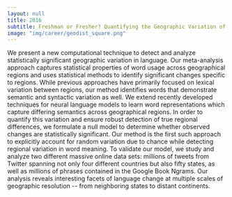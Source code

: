 ```yaml
---
layout: null
title: 2016
subtitle: Freshman or Fresher? Quantifying the Geographic Variation of Internet Language [ICWSM, 2016]
image: "img/career/geodist_square.png"
---
```

We present a new computational technique to detect and analyze statistically significant geographic variation in language. Our meta-analysis approach captures statistical properties of word usage across geographical regions and uses statistical methods to identify significant changes specific to regions. While previous approaches have primarily focused on lexical variation between regions, our method identifies words that demonstrate semantic and syntactic variation as well. 
We extend recently developed techniques for neural language models to learn word representations which capture differing semantics across geographical regions. In order to quantify this variation and ensure robust detection of true regional differences, we formulate a null model to determine whether observed changes are statistically significant. Our method is the first such approach to explicitly account for random variation due to chance while detecting regional variation in word meaning. 
To validate our model, we study and analyze two different massive online data sets: millions of tweets from Twitter spanning not only four different countries but also fifty states, as well as millions of phrases contained in the Google Book Ngrams. Our analysis reveals interesting facets of language change at multiple scales of geographic resolution -- from neighboring states to distant continents. 
